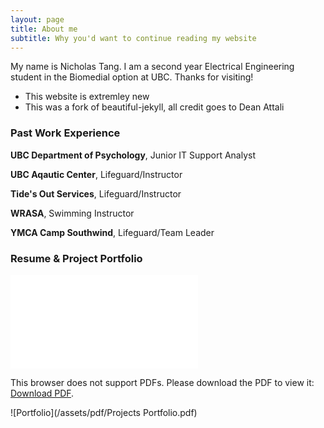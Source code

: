 ```yaml
---
layout: page
title: About me
subtitle: Why you'd want to continue reading my website
---
```


My name is Nicholas Tang. I am a second year Electrical Engineering student in the Biomedial option at UBC. Thanks for visiting!

- This website is extremley new
- This was a fork of beautiful-jekyll, all credit goes to Dean Attali



### Past Work Experience

**UBC Department of Psychology**, Junior IT Support Analyst

**UBC Aqautic Center**, Lifeguard/Instructor

**Tide's Out Services**, Lifeguard/Instructor

**WRASA**, Swimming Instructor

**YMCA Camp Southwind**, Lifeguard/Team Leader


### Resume & Project Portfolio
<object data="/assets/pdf/Resume 11-3-2020.pdf" type="application/pdf" width="700px" height="700px">
    <embed src="/assets/pdf/Resume 11-3-2020.pdf">
        <p>This browser does not support PDFs. Please download the PDF to view it: <a href="/assets/pdf/Resume 11-3-2020.pdf">Download PDF</a>.</p>
    </embed>
</object>


![Portfolio](/assets/pdf/Projects Portfolio.pdf)